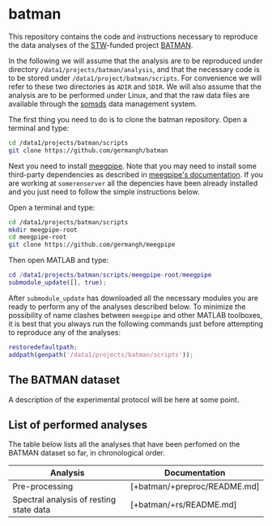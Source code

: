 batman
======

This repository contains the code and instructions necessary to reproduce
the data analyses of the [STW][stw]-funded project [BATMAN][batman]. 

In the following we will assume that the analysis are to be reproduced 
under directory `/data1/projects/batman/analysis`, and that the necessary 
code is to be stored under `/data1/project/batman/scripts`. For convenience
we will refer to these two directories as `ADIR` and `SDIR`. We will also 
assume that the analysis are to be performed under Linux, and that the 
raw data files are available through the [somsds][somsds] data management
system.

[somsds]: https://github.com/germangh/somsds

The first thing you need to do is to clone the batman repository. Open a
terminal and type:

````bash
cd /data1/projects/batman/scripts
git clone https://github.com/germangh/batman
```` 

Next you need to install [meegpipe][meegpipe]. Note that you may need to 
install some third-party dependencies as described in 
[meegpipe's documentation][meegpipe]. If you are working at `somerenserver` 
all the depencies have been already installed and you just need to follow
the simple instructions below.

Open a terminal and type:

````bash
cd /data1/projects/batman/scripts
mkdir meegpipe-root
cd meegpipe-root
git clone https://github.com/germangh/meegpipe
````

Then open MATLAB and type:

````matlab
cd /data1/projects/batman/scripts/meegpipe-root/meegpipe
submodule_update([], true);
````

After `submodule_update` has downloaded all the necessary modules you are
ready to perform any of the analyses described below. To minimize the 
possibility of name clashes between `meegpipe` and other MATLAB toolboxes, 
it is best that you always run the following commands just before 
attempting to reproduce any of the analyses:

````matlab
restoredefaultpath;
addpath(genpath('/data1/projects/batman/scripts'));
````


[meegpipe]: http://germangh.com/meegpipe

[batman]: http://www.neurosipe.nl/project.php?id=23&sess=6eccc41939665cfccccd8c94d8e0216f
[stw]: http://www.stw.nl/en/

## The BATMAN dataset

A description of the experimental protocol will be here at some point.



## List of performed analyses

The table below lists all the analyses that have been perfomed on the 
BATMAN dataset so far, in chronological order.

Analysis                                    | Documentation
------------------------------------------- | -------------
Pre-processing                              | [+batman/+preproc/README.md]
Spectral analysis of resting state data     | [+batman/+rs/README.md]

[preproc]: ./+batman/+preproc/README.md
[rs]: ./+batman/+rs/README.md    